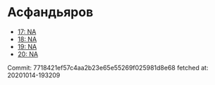 # Асфандьяров
- [17: NA](17.md)
- [18: NA](18.md)
- [19: NA](19.md)
- [20: NA](20.md)

Commit: 7718421ef57c4aa2b23e65e55269f025981d8e68
 fetched at: 20201014-193209
